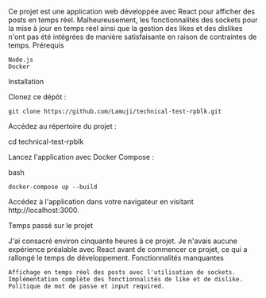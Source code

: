 Ce projet est une application web développée avec React pour afficher des posts en temps réel. Malheureusement, les fonctionnalités des sockets pour la mise à jour en temps réel ainsi que la gestion des likes et des dislikes n'ont pas été intégrées de manière satisfaisante en raison de contraintes de temps.
Prérequis

    Node.js
    Docker

Installation

Clonez ce dépôt :

    git clone https://github.com/Lamuji/technical-test-rpblk.git


Accédez au répertoire du projet :

cd technical-test-rpblk

Lancez l'application avec Docker Compose :

bash

    docker-compose up --build

Accédez à l'application dans votre navigateur en visitant http://localhost:3000.

Temps passé sur le projet

J'ai consacré environ cinquante heures à ce projet. Je n'avais aucune expérience préalable avec React avant de commencer ce projet, ce qui a rallongé le temps de développement.
Fonctionnalités manquantes

    Affichage en temps réel des posts avec l'utilisation de sockets.
    Implémentation complète des fonctionnalités de like et de dislike.
    Politique de mot de passe et input required.
